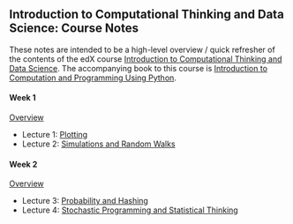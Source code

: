 ## Introduction to Computational Thinking and Data Science: Course Notes

These notes are intended to be a high-level overview / quick refresher of the contents of the edX course
[Introduction to Computational Thinking and Data Science](https://www.edx.org/course/introduction-computational-thinking-data-mitx-6-00-2x-3).
The accompanying book to this course is 
[Introduction to Computation and Programming Using Python](https://mitpress.mit.edu/index.php?q=books/introduction-computation-and-programming-using-python-0).

#### Week 1

[Overview](https://www.youtube.com/watch?v=e2mq4wjc7cw)
* Lecture 1: [Plotting](Lecture_Notes/Lecture_01.md)
* Lecture 2: [Simulations and Random Walks](Lecture_Notes/Lecture_02.md)

#### Week 2

[Overview](https://www.youtube.com/watch?v=pkKV1F1VmZI)
* Lecture 3: [Probability and Hashing](Lecture_Notes/Lecture_03.md)
* Lecture 4: [Stochastic Programming and Statistical Thinking](Lecture_Notes/Lecture_04.md)
